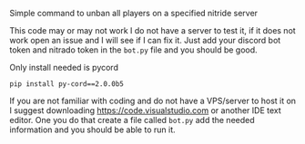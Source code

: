 Simple command to unban all players on a specified nitride server

This code may or may not work I do not have a server to test it, if it does not work open an issue and I will see if I can fix it. Just add your discord bot token and nitrado token in the ``bot.py`` file and you should be good. 

Only install needed is pycord

``pip install py-cord==2.0.0b5``


If you are not familiar with coding and do not have a VPS/server to host it on I suggest downloading https://code.visualstudio.com or another IDE text editor. One you do that create a file called ``bot.py`` add the needed information and you should be able to run it.
